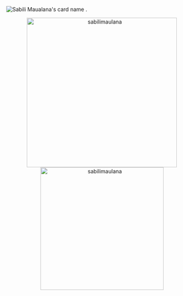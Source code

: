 ![Sabili Maualana's card name](https://cardivo.vercel.app/api?name=Sabili%20Maulana&description=Hi,%20i%27m%20a%20fullstack%20web%20developer.%20Nice%20to%20meet%20you%20%F0%9F%91%8B&image=https://avatars.githubusercontent.com/u/63346492?v=4&fontColor=%23ffffff&backgroundColor=%232A272A&iconColor=%23fff&instagram=sabilimawlana&linkedin=Sabili%20Maulana%&github=sabilimaulana&twitter=sabilimawlana&pattern=iLikeFood&colorPattern=%23000)
.
<p align=center>
  <div align=center>
    <a href="https://github.com/denvercoder1/github-readme-streak-stats" title="Go to Source">
      <img  width=396 src="https://github-readme-streak-stats.herokuapp.com/?user=sabilimaulana&theme=dracula&currStreakNum=fe8dab&currStreakLabel=fe8dab&hide_border=true" alt="sabilimaulana" />
    </a>
  </div>
  <div align=center>
    <a href="https://github.com/anuraghazra/github-readme-stats">
      <img width=325 align="center" src="https://github-readme-stats.vercel.app/api/top-langs/?username=sabilimaulana&title_color=fe8dab&text_color=ffffff&icon_color=fe8dab&bg_color=20232a&langs_count=8&layout=compact&border_color=fe8dab&hide_border=true" alt="sabilimaulana"/>
    </a>
  </div>
  <br>
</p>


